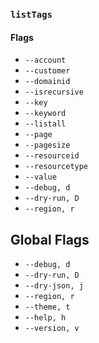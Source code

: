 ### `listTags`

#### Flags

- `--account`
- `--customer`
- `--domainid`
- `--isrecursive`
- `--key`
- `--keyword`
- `--listall`
- `--page`
- `--pagesize`
- `--resourceid`
- `--resourcetype`
- `--value`
- `--debug, d`
- `--dry-run, D`
- `--region, r`

## Global Flags

- `--debug, d`
- `--dry-run, D`
- `--dry-json, j`
- `--region, r`
- `--theme, t`
- `--help, h`
- `--version, v`
